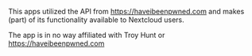 This apps utilized the API from https://haveibeenpwned.com and makes (part) of its functionality available
to Nextcloud users.

The app is in no way affiliated with Troy Hunt or https://haveibeenpwned.com
